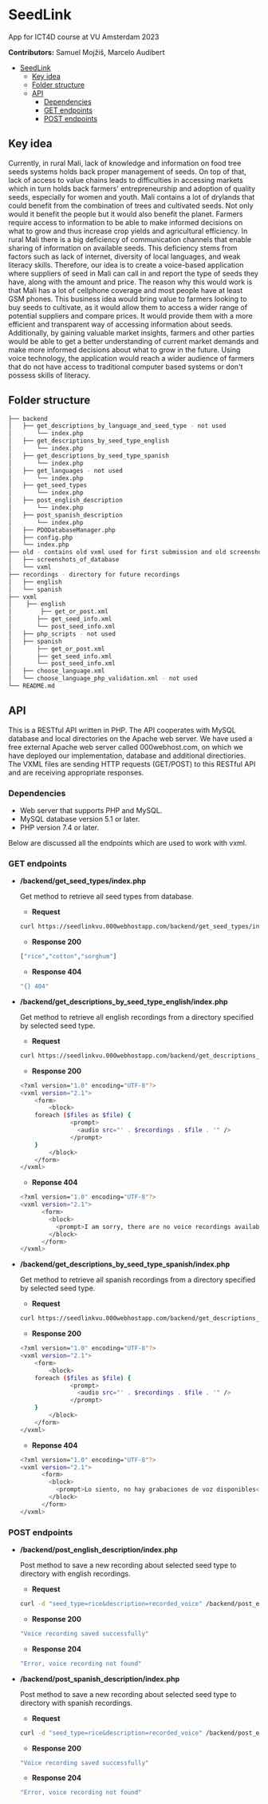 # SeedLink
App for ICT4D course at VU Amsterdam 2023   

**Contributors:** Samuel Mojžiš, Marcelo Audibert

- [SeedLink](#seedlink)
  - [Key idea](#seedlink/#keyidea)
  - [Folder structure](#folderstructure)
  - [API](#api)
    - [Dependencies](#dependencies)
    - [GET endpoints](#getendpoints)
    - [POST endpoints](#postendpoints)
    

## Key idea  
Currently, in rural Mali, lack of knowledge and information on food tree seeds systems holds back proper management of seeds. On top of that, lack of access to value chains leads to difficulties in accessing markets which in turn holds back farmers' entrepreneurship and adoption of quality seeds, especially for women and youth. Mali contains a lot of drylands that could benefit from the combination of trees and cultivated seeds. Not only would it benefit the people but it would also benefit the planet. Farmers require access to information to be able to make informed decisions on what to grow and thus increase crop yields and agricultural efficiency. In rural Mali there is a big deficiency of communication channels that enable sharing of information on available seeds. This deficiency stems from factors such as lack of internet, diversity of local languages, and weak literacy skills. Therefore, our idea is to create a voice-based application where suppliers of seed in Mali can call in and report the type of seeds they have, along with the amount and price. The reason why this would work is that Mali has a lot of cellphone coverage and most people have at least GSM phones. This business idea would bring value to farmers looking to buy seeds to cultivate, as it would allow them to access a wider range of potential suppliers and compare prices. It would provide them with a more efficient and transparent way of accessing information about seeds. Additionally, by gaining valuable market insights, farmers and other parties would be able to get a better understanding of current market demands and make more informed decisions about what to grow in the future. Using voice technology, the application would reach a wider audience of farmers that do not have access to traditional computer based systems or don't possess skills of literacy.

## Folder structure
``` bash
├── backend
│   ├── get_descriptions_by_language_and_seed_type - not used
│       └── index.php
│   ├── get_descriptions_by_seed_type_english
│       └── index.php
│   ├── get_descriptions_by_seed_type_spanish
│       └── index.php
│   ├── get_languages - not used
│       └── index.php
│   ├── get_seed_types
│       └── index.php
│   ├── post_english_description
│       └── index.php
│   ├── post_spanish_description
│       └── index.php
│   ├── PDODatabaseManager.php
│   ├── config.php
│   └── index.php
├── old - contains old vxml used for first submission and old screenshots of db
│   ├── screenshots_of_database
│   └── vxml
├── recordings - directory for future recordings
│   ├── english
│   └── spanish
├── vxml
│    ├── english
│        ├── get_or_post.xml
│       ├── get_seed_info.xml
│       └── post_seed_info.xml
│   ├── php_scripts - not used
│   ├── spanish
│       ├── get_or_post.xml
│       ├── get_seed_info.xml
│       └── post_seed_info.xml
│   ├── choose_language.xml
│   └── choose_language_php_validation.xml - not used
└── README.md
```

## API
This is a RESTful API written in PHP. The API cooperates with MySQL database and local directories on the Apache web server. We have used a free external Apache web server called 000webhost.com, on which we have deployed our implementation, database and additional directiories. The VXML files are sending HTTP requests (GET/POST) to this RESTful API and are receiving appropriate responses.

### Dependencies   
- Web server that supports PHP and MySQL.  
- MySQL database version 5.1 or later.
- PHP version 7.4 or later.    

Below are discussed all the endpoints which are used to work with vxml.

### GET endpoints
 - **/backend/get_seed_types/index.php**  
   
   Get method to retrieve all seed types from database.
   - **Request**
    ``` bash
    curl https://seedlinkvu.000webhostapp.com/backend/get_seed_types/index.php
    ```
    - **Response 200**
    ``` bash
    ["rice","cotton","sorghum"]
    ```
    - **Response 404**
    ``` bash
    "{} 404"
    ```
    
 - **/backend/get_descriptions_by_seed_type_english/index.php**  
   
   Get method to retrieve all english recordings from a directory specified by selected seed type.
   - **Request**
    ``` bash
    curl https://seedlinkvu.000webhostapp.com/backend/get_descriptions_by_seed_type_english/index.php?seed_type=rice
    ```
    - **Response 200**
    ``` bash
    <?xml version="1.0" encoding="UTF-8"?>
    <vxml version="2.1">
        <form>
            <block>
        foreach ($files as $file) {
                  <prompt>
                    <audio src="' . $recordings . $file . '" />
                  </prompt>
        }
            </block>
        </form>
    </vxml>
    ```
    - **Reponse 404**
    ``` bash
    <?xml version="1.0" encoding="UTF-8"?>
    <vxml version="2.1">
          <form>
            <block>
              <prompt>I am sorry, there are no voice recordings available</prompt>
            </block>
          </form>
    </vxml>
    ```
    
 - **/backend/get_descriptions_by_seed_type_spanish/index.php**  
   
   Get method to retrieve all spanish recordings from a directory specified by selected seed type.
   - **Request**
    ``` bash
    curl https://seedlinkvu.000webhostapp.com/backend/get_descriptions_by_seed_type_spanish/index.php?seed_type=rice
    ```
    - **Response 200**
    ``` bash
    <?xml version="1.0" encoding="UTF-8"?>
    <vxml version="2.1">
        <form>
            <block>
        foreach ($files as $file) {
                  <prompt>
                    <audio src="' . $recordings . $file . '" />
                  </prompt>
        }
            </block>
        </form>
    </vxml>
    ```
    - **Reponse 404**
    ``` bash
    <?xml version="1.0" encoding="UTF-8"?>
    <vxml version="2.1">
          <form>
            <block>
              <prompt>Lo siento, no hay grabaciones de voz disponibles</prompt>
            </block>
          </form>
    </vxml>
    ```


 
### POST endpoints
- **/backend/post_english_description/index.php**  
  
  Post method to save a new recording about selected seed type to directory with english recordings.
  - **Request**
  ``` bash
  curl -d "seed_type=rice&description=recorded_voice" /backend/post_english_description/index.php
  ```
  - **Response 200**
  ``` bash
  "Voice recording saved successfully"
  ```
  - **Response 204**
  ``` bash
  "Error, voice recording not found"
  ```
- **/backend/post_spanish_description/index.php**  
  
  Post method to save a new recording about selected seed type to directory with spanish recordings.
  - **Request**
  ``` bash
  curl -d "seed_type=rice&description=recorded_voice" /backend/post_english_description/index.php
  ```
  - **Response 200**
  ``` bash
  "Voice recording saved successfully"
  ```
  - **Response 204**
  ``` bash
  "Error, voice recording not found"
  ```
